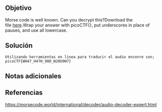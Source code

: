 ## Objetivo
Morse code is well known. Can you decrypt this?Download the file [here](https://artifacts.picoctf.net/c/79/morse_chal.wav).Wrap your answer with picoCTF{}, put underscores in place of pauses, and use all lowercase.
## Solución
```
Utilizando herramientas en linea para traducir el audio enconre con;
picoCTF{WH47_H47H_90D_W20U9H7}
```
## Notas adicionales
## Referencias 
https://morsecode.world/international/decoder/audio-decoder-expert.html